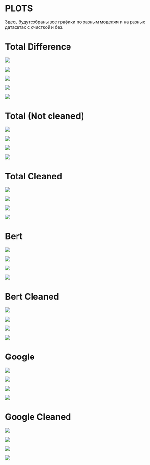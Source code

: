 # PLOTS

Здесь будутсобраны все графики по разным моделям и на разных датасетах с очисткой и без.

# Total Difference

![](/plots/defense_comparison_plots/attack_success_by_model.png)

![](/plots/defense_comparison_plots/attack_success_comparison.png)

![](/plots/defense_comparison_plots/clean_performance_comparison.png)

![](/plots/defense_comparison_plots/defense_impact_heatmap.png)

![](/plots/defense_comparison_plots/poisoned_performance_comparison.png)

# Total (Not cleaned)

![](/plots/total/attack_success.png)

![](/plots/total/class_f1_comparison.png)

![](/plots/total/clean_performance_impact.png)

![](/plots/total/macro_f1_comparison.png)

# Total Cleaned

![](/plots/total_cleaned/attack_success.png)

![](/plots/total_cleaned/class_f1_comparison.png)

![](/plots/total_cleaned/clean_performance_impact.png)

![](/plots/total_cleaned/macro_f1_comparison.png)

# Bert

![](/plots/bert/metrics/accuracy_heatmap.png)

![](/plots/bert/metrics/class_f1_comparison.png)

![](/plots/bert/metrics/macro_f1_comparison.png)

![](/plots/bert/metrics/poisoned_metrics.png)

# Bert Cleaned

![](/plots/bert/metrics_cleaned/accuracy_heatmap.png)

![](/plots/bert/metrics_cleaned/class_f1_comparison.png)

![](/plots/bert/metrics_cleaned/macro_f1_comparison.png)

![](/plots/bert/metrics_cleaned/poisoned_metrics.png)

# Google

![](/plots/google/metrics/accuracy_heatmap.png)

![](/plots/google/metrics/class_f1_comparison.png)

![](/plots/google/metrics/macro_f1_comparison.png)

![](/plots/google/metrics/poisoned_metrics.png)

# Google Cleaned

![](/plots/google/metrics_cleaned/accuracy_heatmap.png)

![](/plots/google/metrics_cleaned/class_f1_comparison.png)

![](/plots/google/metrics_cleaned/macro_f1_comparison.png)

![](/plots/google/metrics_cleaned/poisoned_metrics.png)
